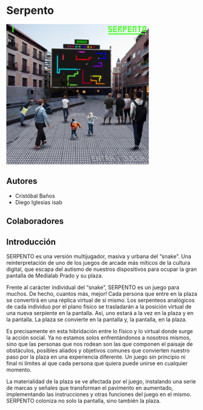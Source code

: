 Serpento
============

![Serpento](header.png)

Autores
------------
* Cristóbal Baños 
* Diego Iglesias isab
 
Colaboradores
------------

Introducción
------------
SERPENTO es una versión multijugador, masiva y urbana del “snake”. Una reinterpretación de uno de los juegos de arcade más míticos de la cultura digital, que escapa del autismo de nuestros dispositivos para ocupar la gran pantalla de Medialab Prado y su plaza.

Frente al carácter individual del “snake”, SERPENTO es un juego para muchos. De hecho, cuantos más, mejor! Cada persona que entre en la plaza se convertirá en una réplica virtual de sí mismo. Los serpenteos analógicos de cada individuo por el plano físico se trasladarán a la posición virtual de una nueva serpiente en la pantalla. Así, uno estará a la vez en la plaza y en la pantalla. La plaza se convierte en la pantalla y, la pantalla, en la plaza.

Es precisamente en esta hibridación entre lo físico y lo virtual donde surge la acción social. Ya no estamos solos enfrentándonos a nosotros mismos, sino que las personas que nos rodean son las que componen el paisaje de obstáculos, posibles aliados y objetivos comunes que convierten nuestro paso por la plaza en una experiencia diferente. Un juego sin principio ni final ni límites al que cada persona que quiera puede unirse en cualquier momento.

La materialidad de la plaza se ve afectada por el juego, instalando una serie de marcas y señales que transforman el pavimento en aumentado, implementando las instrucciones y otras funciones del juego en el mismo. SERPENTO coloniza no solo la pantalla, sino también la plaza. 
